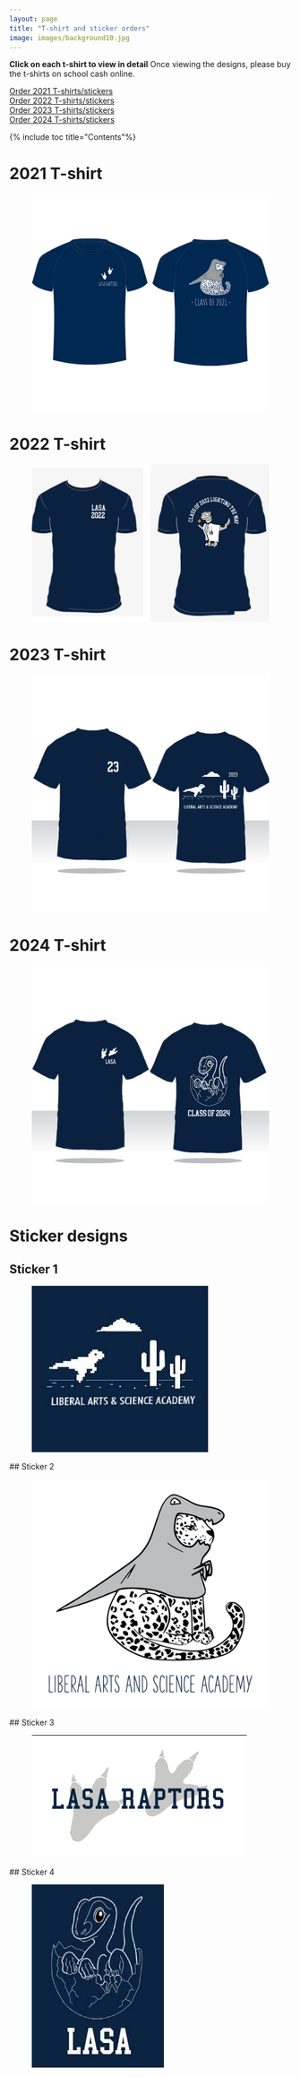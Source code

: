 ```yaml
---
layout: page
title: "T-shirt and sticker orders"
image: images/background10.jpg
---
```

**Click on each t-shirt to view in detail**
Once viewing the designs, please buy the t-shirts on school cash online.
<div markdown="0"><a href="https://example.com" class="btn btn--info">Order 2021 T-shirts/stickers</a></div>

<div markdown="0"><a href="https://example.com" class="btn btn--info">Order 2022 T-shirts/stickers</a></div>

<div markdown="0"><a href="https://example.com" class="btn btn--info">Order 2023 T-shirts/stickers</a></div>

<div markdown="0"><a href="https://example.com" class="btn btn--info">Order 2024 T-shirts/stickers</a></div>


{% include toc title="Contents"%}

# 2021 T-shirt
<figure>
    <a href="/images/2021shirt.jpg"><img src="/images/2021shirt.jpg"></a>
</figure>

# 2022 T-shirt
<figure>
    <a href="/images/2022shirt.jpg"><img src="/images/2022shirt.jpg"></a>
</figure>

# 2023 T-shirt
<figure>
    <a href="/images/2023shirt.jpg"><img src="/images/2023shirt.jpg"></a>
</figure>

# 2024 T-shirt
<figure>
    <a href="/images/2024shirt.jpg"><img src="/images/2024shirt.jpg"></a>
</figure>

# Sticker designs
## Sticker 1
<figure>
    <a href="/images/sticker1.jpg"><img src="/images/sticker1.jpg"></a>
</figure>
## Sticker 2
<figure>
    <a href="/images/sticker2.jpg"><img src="/images/sticker2.jpg"></a>
</figure>
## Sticker 3
<figure>
    <a href="/images/sticker3.jpg"><img src="/images/sticker3.jpg"></a>
</figure>
## Sticker 4
<figure>
    <a href="/images/sticker4.jpg"><img src="/images/sticker4.jpg"></a>
</figure>
